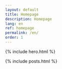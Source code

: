 ```yaml
---
layout: default
title: Homepage
description: Homepage
lang: en
ref: homepage
permalink: /en/
order: 1
---
```


{% include hero.html %}

<main class="container my-4" markdown="1">

{% include posts.html %}

</main>

